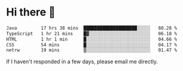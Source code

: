 # Hi there 👋
<!--START_SECTION:waka-->

```txt
Java         17 hrs 38 mins  ████████████████████░░░░░   80.28 %
TypeScript   1 hr 21 mins    █▓░░░░░░░░░░░░░░░░░░░░░░░   06.18 %
HTML         1 hr 1 min      █░░░░░░░░░░░░░░░░░░░░░░░░   04.66 %
CSS          54 mins         █░░░░░░░░░░░░░░░░░░░░░░░░   04.17 %
netrw        19 mins         ▒░░░░░░░░░░░░░░░░░░░░░░░░   01.47 %
```

<!--END_SECTION:waka-->

If I haven't responded in a few days, please email me directly. 

